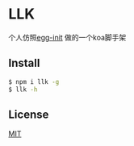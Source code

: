 LLK
=======

个人仿照[egg-init](https://github.com/eggjs/egg-init) 做的一个koa脚手架

## Install

```bash
$ npm i llk -g
$ llk -h
```

## License

[MIT](LICENSE)